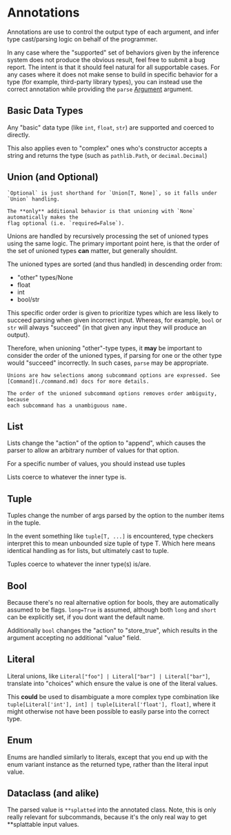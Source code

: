 # Annotations

Annotations are use to control the output type of each argument, and infer type
cast/parsing logic on behalf of the programmer.

In any case where the "supported" set of behaviors given by the inference system
does not produce the obvious result, feel free to submit a bug report. The
intent is that it should feel natural for all supportable cases. For any cases
where it does not make sense to build in specific behavior for a type (for
example, third-party library types), you can instead use the correct annotation
while providing the `parse` [Argument](./arguments.md) argument.

## Basic Data Types

Any "basic" data type (like `int`, `float`, `str`) are supported and coerced to
directly.

This also applies even to "complex" ones who's constructor accepts a string and
returns the type (such as `pathlib.Path`, or `decimal.Decimal`)

## Union (and Optional)

```{note}
`Optional` is just shorthand for `Union[T, None]`, so it falls under `Union` handling.

The **only** additional behavior is that unioning with `None` automatically makes the
flag optional (i.e. `required=False`).
```

Unions are handled by recursively processing the set of unioned types using the
same logic. The primary important point here, is that the order of the set of
unioned types **can** matter, but generally shouldnt.

The unioned types are sorted (and thus handled) in descending order from:

- "other" types/None
- float
- int
- bool/str

This specific order order is given to prioritize types which are less likely to
succeed parsing when given incorrect input. Whereas, for example, `bool` or
`str` will always "succeed" (in that given any input they will produce an
output).

Therefore, when unioning "other"-type types, it **may** be important to consider
the order of the unioned types, if parsing for one or the other type would
"succeed" incorrectly. In such cases, `parse` may be appropriate.

```{note}
Unions are how selections among subcommand options are expressed. See
[Command](./command.md) docs for more details.

The order of the unioned subcommand options removes order ambiguity, because
each subcommand has a unambiguous name.
```

## List

Lists change the "action" of the option to "append", which causes the parser to
allow an arbitrary number of values for that option.

For a specific number of values, you should instead use tuples

Lists coerce to whatever the inner type is.

## Tuple

Tuples change the number of args parsed by the option to the number items in the
tuple.

In the event something like `tuple[T, ...]` is encountered, type checkers
interpret this to mean unbounded size tuple of type T. Which here means
identical handling as for lists, but ultimately cast to tuple.

Tuples coerce to whatever the inner type(s) is/are.

## Bool

Because there's no real alternative option for bools, they are automatically
assumed to be flags. `long=True` is assumed, although both `long` and `short`
can be explicitly set, if you dont want the default name.

Additionally `bool` changes the "action" to "store_true", which results in the
argument accepting no additional "value" field.

## Literal

Literal unions, like `Literal["foo"] | Literal["bar"] | Literal["bar"]`,
translate into "choices" which ensure the value is one of the literal values.

This **could** be used to disambiguate a more complex type combination like
`tuple[Literal['int'], int] | tuple[Literal['float'], float]`, where it might
otherwise not have been possible to easily parse into the correct type.

## Enum

Enums are handled similarly to literals, except that you end up with the enum
variant instance as the returned type, rather than the literal input value.

## Dataclass (and alike)

The parsed value is `**splatted` into the annotated class. Note, this is only
really relevant for subcommands, because it's the only real way to get
\*\*splattable input values.
